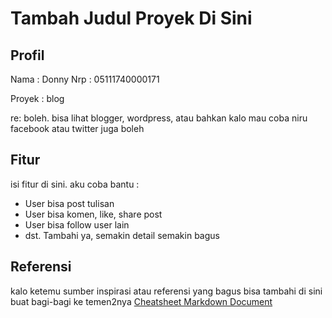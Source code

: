 # Tambah Judul Proyek Di Sini

## Profil
Nama	: Donny
Nrp 	: 05111740000171

Proyek : blog

re: boleh. bisa lihat blogger, wordpress, atau bahkan kalo mau coba niru facebook atau twitter juga boleh

## Fitur
isi fitur di sini. aku coba bantu :
* User bisa post tulisan
* User bisa komen, like, share post
* User bisa follow user lain
* dst.
Tambahi ya, semakin detail semakin bagus

## Referensi
kalo ketemu sumber inspirasi atau referensi yang bagus bisa tambahi di sini buat bagi-bagi ke temen2nya
[Cheatsheet Markdown Document](https://github.com/adam-p/markdown-here/wiki/Markdown-Cheatsheet)